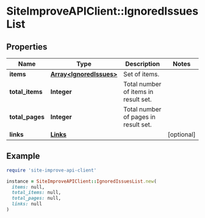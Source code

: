 # SiteImproveAPIClient::IgnoredIssuesList

## Properties

| Name | Type | Description | Notes |
| ---- | ---- | ----------- | ----- |
| **items** | [**Array&lt;IgnoredIssues&gt;**](IgnoredIssues.md) | Set of items. |  |
| **total_items** | **Integer** | Total number of items in result set. |  |
| **total_pages** | **Integer** | Total number of pages in result set. |  |
| **links** | [**Links**](Links.md) |  | [optional] |

## Example

```ruby
require 'site-improve-api-client'

instance = SiteImproveAPIClient::IgnoredIssuesList.new(
  items: null,
  total_items: null,
  total_pages: null,
  links: null
)
```

